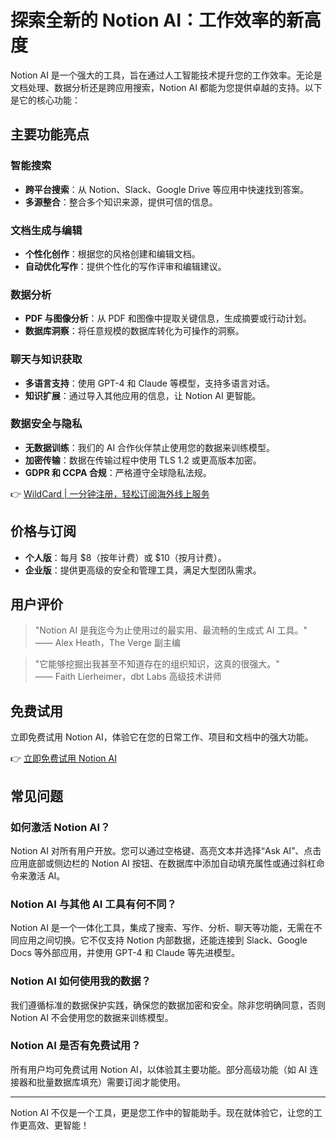 # 探索全新的 Notion AI：工作效率的新高度

Notion AI 是一个强大的工具，旨在通过人工智能技术提升您的工作效率。无论是文档处理、数据分析还是跨应用搜索，Notion AI 都能为您提供卓越的支持。以下是它的核心功能：

## 主要功能亮点

### 智能搜索
- **跨平台搜索**：从 Notion、Slack、Google Drive 等应用中快速找到答案。
- **多源整合**：整合多个知识来源，提供可信的信息。

### 文档生成与编辑
- **个性化创作**：根据您的风格创建和编辑文档。
- **自动优化写作**：提供个性化的写作评审和编辑建议。

### 数据分析
- **PDF 与图像分析**：从 PDF 和图像中提取关键信息，生成摘要或行动计划。
- **数据库洞察**：将任意规模的数据库转化为可操作的洞察。

### 聊天与知识获取
- **多语言支持**：使用 GPT-4 和 Claude 等模型，支持多语言对话。
- **知识扩展**：通过导入其他应用的信息，让 Notion AI 更智能。

### 数据安全与隐私
- **无数据训练**：我们的 AI 合作伙伴禁止使用您的数据来训练模型。
- **加密传输**：数据在传输过程中使用 TLS 1.2 或更高版本加密。
- **GDPR 和 CCPA 合规**：严格遵守全球隐私法规。

👉 [WildCard | 一分钟注册，轻松订阅海外线上服务](https://bbtdd.com/WildCard)

## 价格与订阅
- **个人版**：每月 $8（按年计费）或 $10（按月计费）。
- **企业版**：提供更高级的安全和管理工具，满足大型团队需求。

## 用户评价
> "Notion AI 是我迄今为止使用过的最实用、最流畅的生成式 AI 工具。"  
> —— Alex Heath，The Verge 副主编

> "它能够挖掘出我甚至不知道存在的组织知识，这真的很强大。"  
> —— Faith Lierheimer，dbt Labs 高级技术讲师

## 免费试用
立即免费试用 Notion AI，体验它在您的日常工作、项目和文档中的强大功能。

👉 [立即免费试用 Notion AI](https://www.notion.com/signup?target=plans)

## 常见问题

### 如何激活 Notion AI？
Notion AI 对所有用户开放。您可以通过空格键、高亮文本并选择“Ask AI”、点击应用底部或侧边栏的 Notion AI 按钮、在数据库中添加自动填充属性或通过斜杠命令来激活 AI。

### Notion AI 与其他 AI 工具有何不同？
Notion AI 是一个一体化工具，集成了搜索、写作、分析、聊天等功能，无需在不同应用之间切换。它不仅支持 Notion 内部数据，还能连接到 Slack、Google Docs 等外部应用，并使用 GPT-4 和 Claude 等先进模型。

### Notion AI 如何使用我的数据？
我们遵循标准的数据保护实践，确保您的数据加密和安全。除非您明确同意，否则 Notion AI 不会使用您的数据来训练模型。

### Notion AI 是否有免费试用？
所有用户均可免费试用 Notion AI，以体验其主要功能。部分高级功能（如 AI 连接器和批量数据库填充）需要订阅才能使用。

---

Notion AI 不仅是一个工具，更是您工作中的智能助手。现在就体验它，让您的工作更高效、更智能！